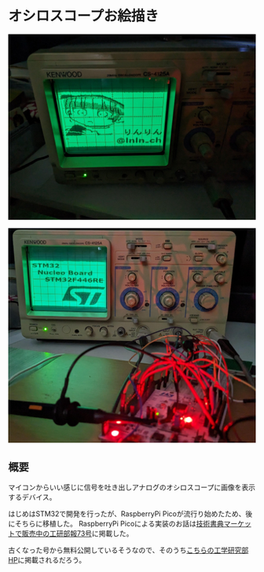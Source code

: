 # オシロスコープお絵描き
<!--description
アナログのオシロスコープに画像を表示する
description-->

![筆者アイコンを表示している様子](./thumbnail.jpg)

![STM32のロゴを表示している様子](./001.jpg)


## 概要

マイコンからいい感じに信号を吐き出しアナログのオシロスコープに画像を表示するデバイス。

はじめはSTM32で開発を行ったが、RaspberryPi Picoが流行り始めたため、後にそちらに移植した。
RaspberryPi Picoによる実装のお話は[技術書典マーケットで販売中の工研部報73号](https://techbookfest.org/product/q7XJb2sjQsriHWmTX0H608?productVariantID=297YcxvDr9rp008nVB8Ghy)に掲載した。

古くなった号から無料公開しているそうなので、そのうち[こちらの工学研究部HP](https://www.koken.club.uec.ac.jp/docs.html)に掲載されるだろう。


